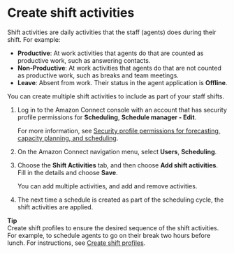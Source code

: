 # Create shift activities<a name="scheduling-create-shift-activities"></a>

Shift activities are daily activities that the staff \(agents\) does during their shift\. For example:
+ **Productive**: At work activities that agents do that are counted as productive work, such as answering contacts\.
+ **Non\-Productive**: At work activities that agents do that are not counted as productive work, such as breaks and team meetings\.
+ **Leave**: Absent from work\. Their status in the agent application is **Offline**\.

You can create multiple shift activities to include as part of your staff shifts\.

1. Log in to the Amazon Connect console with an account that has security profile permissions for **Scheduling**, **Schedule manager \- Edit**\. 

   For more information, see [Security profile permissions for forecasting, capacity planning, and scheduling](required-optimization-permissions.md)\. 

1. On the Amazon Connect navigation menu, select **Users**, **Scheduling**\.

1. Choose the **Shift Activities** tab, and then choose **Add shift activities**\. Fill in the details and choose **Save**\. 

   You can add multiple activities, and add and remove activities\.

1. The next time a schedule is created as part of the scheduling cycle, the shift activities are applied\.

**Tip**  
Create shift profiles to ensure the desired sequence of the shift activities\. For example, to schedule agents to go on their break two hours before lunch\. For instructions, see [Create shift profiles](scheduling-create-shift-profiles.md)\.